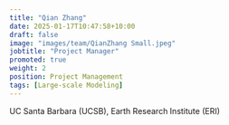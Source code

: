 ```yaml
---
title: "Qian Zhang"
date: 2025-01-17T10:47:58+10:00
draft: false
image: "images/team/QianZhang Small.jpeg"
jobtitle: "Project Manager"
promoted: true
weight: 2
position: Project Management
tags: [Large-scale Modeling]
---
```



UC Santa Barbara (UCSB), Earth Research Institute (ERI)
